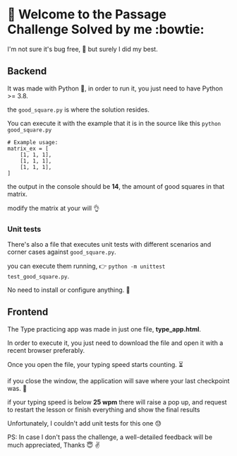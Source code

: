 # 👋 Welcome to the Passage Challenge Solved by me :bowtie:

I'm not sure it's bug free, :ant: but surely I did my best. 


## Backend

It was made with Python :snake:, in order to run it, you just need to have Python >= 3.8.

the `good_square.py` is where the solution resides. 

You can execute it with the example that it is in the source like this
`python good_square.py`

```
# Example usage:
matrix_ex = [
    [1, 1, 1],
    [1, 1, 1],
    [1, 1, 1],
]
``` 
the output in the console should be **14**, the amount of good squares in that matrix.

modify the matrix at your will 👌




### Unit tests

There's also a file that executes unit tests with different scenarios and corner cases against `good_square.py`.

you can execute them running, :point_right: `python -m unittest test_good_square.py`. 

No need to install or configure anything. 🧰


## Frontend

The Type practicing app was made in just one file, **type_app.html**.


In order to execute it, you just need to download the file and open it with a recent browser preferably.


Once you open the file, your typing speed starts counting. ⏳

if you close the window, the application will save where your last checkpoint was. :floppy_disk:


if your typing speed is below **25 wpm** there will raise a pop up, and request to restart the lesson or finish everything and show the final results


Unfortunately, I couldn't add unit tests for this one :sweat: 



PS: In case I don't pass the challenge, a well-detailed feedback will be much appreciated, Thanks :innocent: :v:


